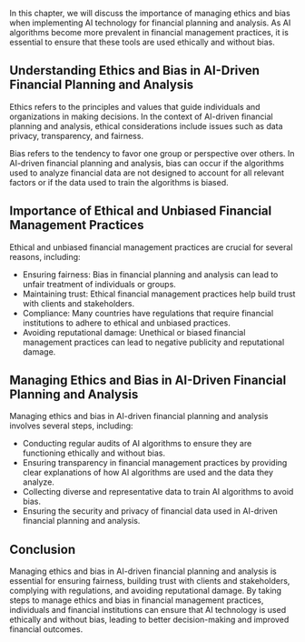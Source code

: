 
In this chapter, we will discuss the importance of managing ethics and bias when implementing AI technology for financial planning and analysis. As AI algorithms become more prevalent in financial management practices, it is essential to ensure that these tools are used ethically and without bias.

Understanding Ethics and Bias in AI-Driven Financial Planning and Analysis
--------------------------------------------------------------------------

Ethics refers to the principles and values that guide individuals and organizations in making decisions. In the context of AI-driven financial planning and analysis, ethical considerations include issues such as data privacy, transparency, and fairness.

Bias refers to the tendency to favor one group or perspective over others. In AI-driven financial planning and analysis, bias can occur if the algorithms used to analyze financial data are not designed to account for all relevant factors or if the data used to train the algorithms is biased.

Importance of Ethical and Unbiased Financial Management Practices
-----------------------------------------------------------------

Ethical and unbiased financial management practices are crucial for several reasons, including:

* Ensuring fairness: Bias in financial planning and analysis can lead to unfair treatment of individuals or groups.
* Maintaining trust: Ethical financial management practices help build trust with clients and stakeholders.
* Compliance: Many countries have regulations that require financial institutions to adhere to ethical and unbiased practices.
* Avoiding reputational damage: Unethical or biased financial management practices can lead to negative publicity and reputational damage.

Managing Ethics and Bias in AI-Driven Financial Planning and Analysis
---------------------------------------------------------------------

Managing ethics and bias in AI-driven financial planning and analysis involves several steps, including:

* Conducting regular audits of AI algorithms to ensure they are functioning ethically and without bias.
* Ensuring transparency in financial management practices by providing clear explanations of how AI algorithms are used and the data they analyze.
* Collecting diverse and representative data to train AI algorithms to avoid bias.
* Ensuring the security and privacy of financial data used in AI-driven financial planning and analysis.

Conclusion
----------

Managing ethics and bias in AI-driven financial planning and analysis is essential for ensuring fairness, building trust with clients and stakeholders, complying with regulations, and avoiding reputational damage. By taking steps to manage ethics and bias in financial management practices, individuals and financial institutions can ensure that AI technology is used ethically and without bias, leading to better decision-making and improved financial outcomes.

